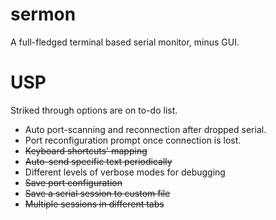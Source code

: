 # sermon

A full-fledged terminal based serial monitor, minus GUI.

# USP

Striked through options are on to-do list.

+ Auto port-scanning and reconnection after dropped serial.
+ Port reconfiguration prompt once connection is lost.
+ ~~Keyboard shortcuts' mapping~~
+ ~~Auto-send specific text periodically~~
+ Different levels of verbose modes for debugging
+ ~~Save port configuration~~
+ ~~Save a serial session to custom file~~
+ ~~Multiple sessions in different tabs~~
